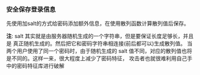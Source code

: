 ### 安全保存登录信息

先使用加salt的方式给密码添加额外信息，在使用散列函数计算散列值后保存。  

**注**: salt 其实就是由服务器随机生成的一个字符串，但是要保证长度足够长，并且是 真正随机生成的。然后把它和密码字符串相连接(前后都可以)生成散列值。
当 两个用户使用了同一个密码时，由于随机生成的 salt 值不同，对应的散列值也将 是不同的。这样一来，很大程度上减少了密码特征，
攻击者也就很难利用自己手中的密码特征库进行破解